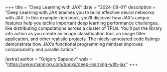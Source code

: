 +++
title = "Deep Learning with JAX"
date = "2024-09-01"
description = "Deep Learning with JAX teaches you to build effective neural networks with JAX. In this example-rich book, you’ll discover how JAX’s unique features help you tackle important deep learning performance challenges, like distributing computations across a cluster of TPUs. You’ll put the library into action as you create an image classification tool, an image filter application, and other realistic projects. The nicely-annotated code listings demonstrate how JAX’s functional programming mindset improves composability and parallelization."

[extra]
author = "Grigory Sapunov"
web = "https://www.manning.com/books/deep-learning-with-jax"
+++